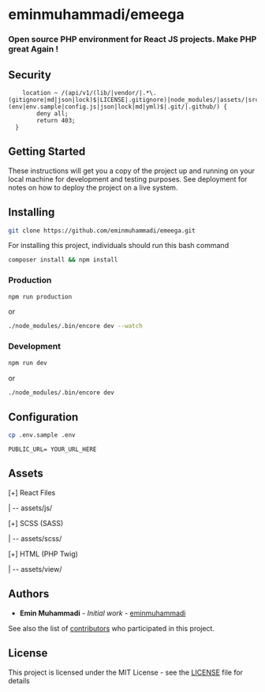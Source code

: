 # **eminmuhammadi/emeega**
### Open source PHP environment for React JS projects. Make PHP great Again !

## Security
```
	location ~ /(api/v1/(lib/|vendor/|.*\.(gitignore|md|json|lock)$|LICENSE|.gitignore)|node_modules/|assets/|src/|vendor/|LICENSE|.*\.(env|env.sample|config.js|json|lock|md|yml)$|.git/|.github/) {
	 	deny all;
		return 403;
  }
```

## Getting Started

These instructions will get you a copy of the project up and running on your local machine for development and testing purposes. See deployment for notes on how to deploy the project on a live system.

## Installing

```bash
git clone https://github.com/eminmuhammadi/emeega.git
```    
For installing this project, individuals should run this bash command
```bash
composer install && npm install
```
### Production
```bash
npm run production
```
or
```bash
./node_modules/.bin/encore dev --watch
```
### Development
```bash
npm run dev
```
or
```bash
./node_modules/.bin/encore dev
```

## Configuration
```bash
cp .env.sample .env
```

```text
PUBLIC_URL= YOUR_URL_HERE
```

## Assets
[+] React Files

 |  -- assets/js/

[+] SCSS (SASS)

 |  -- assets/scss/

[+] HTML (PHP Twig)

 |  -- assets/view/

## Authors
* **Emin Muhammadi** - *Initial work* - [eminmuhammadi](https://github.com/eminmuhammadi)

See also the list of [contributors](https://github.com/eminmuhammadi/emeega/contributors) who participated in this project.

## License

This project is licensed under the MIT License - see the [LICENSE](LICENSE) file for details
